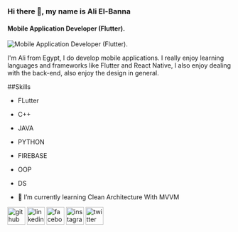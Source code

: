 ### Hi there 👋, my name is Ali El-Banna
#### Mobile Application Developer (Flutter).
![Mobile Application Developer (Flutter).](https://pbs.twimg.com/profile_banners/1355941150797025281/1668467906/1080x360)

I'm Ali from Egypt, I do develop mobile applications. I really enjoy learning languages and frameworks like Flutter and React Native, I also enjoy dealing with the back-end, also enjoy the design in general.

##Skills

- FLutter
- C++
- JAVA 
- PYTHON
- FIREBASE
- OOP
- DS

- 🌱 I’m currently learning Clean Architecture With MVVM 


[<img src='https://cdn.jsdelivr.net/npm/simple-icons@3.0.1/icons/github.svg' alt='github' height='40'>](https://github.com/alielbanna)  [<img src='https://cdn.jsdelivr.net/npm/simple-icons@3.0.1/icons/linkedin.svg' alt='linkedin' height='40'>](https://www.linkedin.com/in/ali-elbanna/)  [<img src='https://cdn.jsdelivr.net/npm/simple-icons@3.0.1/icons/facebook.svg' alt='facebook' height='40'>](https://www.facebook.com/ali.elbana.528)  [<img src='https://cdn.jsdelivr.net/npm/simple-icons@3.0.1/icons/instagram.svg' alt='instagram' height='40'>](https://www.instagram.com/ali.lbanna/)  [<img src='https://cdn.jsdelivr.net/npm/simple-icons@3.0.1/icons/twitter.svg' alt='twitter' height='40'>](https://twitter.com/AliLBanna)  

